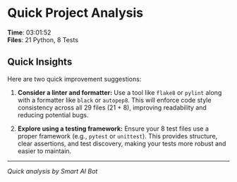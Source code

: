 # Quick Project Analysis

**Time**: 03:01:52  
**Files**: 21 Python, 8 Tests

## Quick Insights

Here are two quick improvement suggestions:

1. **Consider a linter and formatter:** Use a tool like `flake8` or `pylint` along with a formatter like `black` or `autopep8`. This will enforce code style consistency across all 29 files (21 + 8), improving readability and reducing potential bugs.

2. **Explore using a testing framework:** Ensure your 8 test files use a proper framework (e.g., `pytest` or `unittest`). This provides structure, clear assertions, and test discovery, making your tests more robust and easier to maintain.


---
*Quick analysis by Smart AI Bot*
